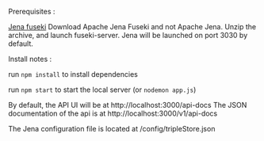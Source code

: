 Prerequisites : 

[Jena fuseki](https://jena.apache.org/download/index.cgi)
Download Apache Jena Fuseki and not Apache Jena.
Unzip the archive, and launch fuseki-server. Jena will be launched on port 3030 by default.

Install notes :

run `npm install` to install dependencies

run `npm start` to start the local server
(or `nodemon app.js`)

By default, the API UI will be at http://localhost:3000/api-docs
The JSON documentation of the api is at http://localhost:3000/v1/api-docs

The Jena configuration file is located at /config/tripleStore.json